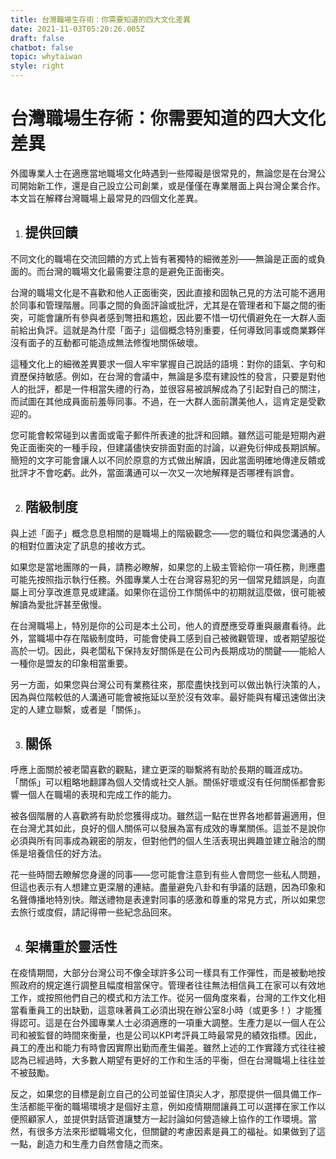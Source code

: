 ```yaml
---
title: 台灣職場生存術：你需要知道的四大文化差異
date: 2021-11-03T05:20:26.005Z
draft: false
chatbot: false
topic: whytaiwan
style: right
---
```

# 台灣職場生存術：你需要知道的四大文化差異

外國專業人士在適應當地職場文化時遇到一些障礙是很常見的，無論您是在台灣公司開始新工作，還是自己設立公司創業，或是僅僅在專業層面上與台灣企業合作。本文旨在解釋台灣職場上最常見的四個文化差異。

1. ## 提供回饋

不同文化的職場在交流回饋的方式上皆有著獨特的細微差別——無論是正面的或負面的。而台灣的職場文化最需要注意的是避免正面衝突。

台灣的職場文化是不喜歡和他人正面衝突，因此直接和固執己見的方法可能不適用於同事和管理階層。同事之間的負面評論或批評，尤其是在管理者和下屬之間的衝突，可能會讓所有參與者感到彆扭和尷尬，因此要不惜一切代價避免在一大群人面前給出負評。這就是為什麼「面子」這個概念特別重要，任何導致同事或商業夥伴沒有面子的互動都可能造成無法修復地關係破壞。

這種文化上的細微差異要求一個人牢牢掌握自己說話的語境：對你的語氣、字句和資歷保持敏感。例如，在台灣的會議中，無論是多麼有建設性的發言，只要是對他人的批評，都是一件相當失禮的行為，並很容易被誤解成為了引起對自己的關注，而試圖在其他成員面前羞辱同事。不過，在一大群人面前讚美他人，這肯定是受歡迎的。

您可能會較常碰到以書面或電子郵件所表達的批評和回饋。雖然這可能是短期內避免正面衝突的一種手段，但建議儘快安排面對面的討論，以避免衍伸成長期誤解。簡短的文字可能會讓人以不同於原意的方式做出解讀，因此當面明確地傳達反饋或批評才不會吃虧。此外，當面溝通可以一次又一次地解釋是否哪裡有誤會。

2. ## 階級制度

與上述「面子」概念息息相關的是職場上的階級觀念——您的職位和與您溝通的人的相對位置決定了訊息的接收方式。

如果您是當地團隊的一員，請務必瞭解，如果您的上級主管給你一項任務，則應盡可能先按照指示執行任務。外國專業人士在台灣容易犯的另一個常見錯誤是，向直屬上司分享改進意見或建議。如果你在這份工作關係中的初期就這麼做，很可能被解讀為愛批評甚至傲慢。

在台灣職場上，特別是你的公司是本土公司，他人的資歷應受尊重與嚴肅看待。此外，當職場中存在階級制度時，可能會使員工感到自己被微觀管理，或者期望服從高於一切。因此，與老闆私下保持友好關係是在公司內長期成功的關鍵——能給人一種你是盟友的印象相當重要。

另一方面，如果您與台灣公司有業務往來，那麼盡快找到可以做出執行決策的人，因為與位階較低的人溝通可能會被拖延以至於沒有效率。最好能與有權迅速做出決定的人建立聯繫，或者是「關係」。

3. ## 關係

呼應上面關於被老闆喜歡的觀點，建立更深的聯繫將有助於長期的職涯成功。 「關係」可以粗略地翻譯為個人交情或社交人脈。關係好壞或沒有任何關係都會影響一個人在職場的表現和完成工作的能力。

被各個階層的人喜歡將有助於您獲得成功。雖然這一點在世界各地都普遍適用，但在台灣尤其如此，良好的個人關係可以發展為富有成效的專業關係。這並不是說你必須與所有同事成為親密的朋友，但對他們的個人生活表現出興趣並建立融洽的關係是培養信任的好方法。

花一些時間去瞭解您身邊的同事——您可能會注意到有些人會問您一些私人問題，但這也表示有人想建立更深層的連結。盡量避免八卦和有爭議的話題，因為印象和名聲傳播地特別快。贈送禮物是表達對同事的感激和尊重的常見方式，所以如果您去旅行或度假，請記得帶一些紀念品回來。

4. ## 架構重於靈活性

在疫情期間，大部分台灣公司不像全球許多公司一樣具有工作彈性，而是被動地按照政府的規定進行調整且幅度相當保守。管理者往往無法相信員工在家可以有效地工作，或按照他們自己的模式和方法工作。從另一個角度來看，台灣的工作文化相當看重員工的出缺勤，這意味著員工必須出現在辦公室8小時（或更多！）才能獲得認可。這是在台外國專業人士必須適應的一項重大調整。生產力是以一個人在公司和被監督的時間來衡量，也是公司以KPI考評員工時最常見的績效指標。因此，員工的產出和能力有時會因實際出勤而產生偏差。雖然上述的工作實踐方式往往被認為已經過時，大多數人期望有更好的工作和生活的平衡，但在台灣職場上往往並不被鼓勵。

反之，如果您的目標是創立自己的公司並留住頂尖人才，那麼提供一個具備工作–生活都能平衡的職場環境才是個好主意，例如疫情期間讓員工可以選擇在家工作以便照顧家人，並提供對話管道讓雙方一起討論如何營造線上協作的工作環境。當然，有很多方法來形塑職場文化，但關鍵的考慮因素是員工的福祉。如果做到了這一點，創造力和生產力自然會隨之而來。